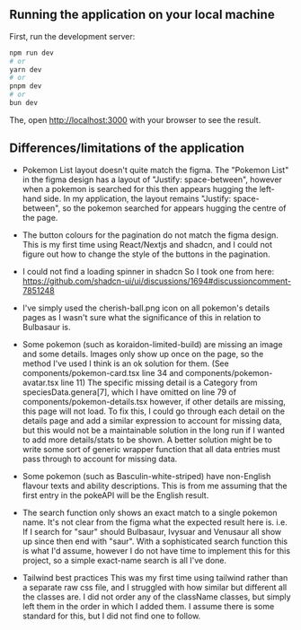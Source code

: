 ## Running the application on your local machine

First, run the development server:

```bash
npm run dev
# or
yarn dev
# or
pnpm dev
# or
bun dev
```

The, open [http://localhost:3000](http://localhost:3000) with your browser to see the result.

## Differences/limitations of the application

* Pokemon List layout doesn't quite match the figma.
The "Pokemon List" in the figma design has a layout of "Justify: space-between", however when a pokemon is searched for this then appears hugging the left-hand side. In my application, the layout remains "Justify: space-between", so the pokemon searched for appears hugging the centre of the page.

* The button colours for the pagination do not match the figma design. 
This is my first time using React/Nextjs and shadcn, and I could not figure out how to change the style of the buttons in the pagination.

* I could not find a loading spinner in shadcn
So I took one from here: https://github.com/shadcn-ui/ui/discussions/1694#discussioncomment-7851248

* I've simply used the cherish-ball.png icon on all pokemon's details pages as I wasn't sure what the significance of this in relation to Bulbasaur is.

* Some pokemon (such as koraidon-limited-build) are missing an image and some details.
Images only show up once on the page, so the method I've used I think is an ok solution for them. (See components/pokemon-card.tsx line 34 and components/pokemon-avatar.tsx line 11)
The specific missing detail is a Category from speciesData.genera[7], which I have omitted on line 79 of components/pokemon-details.tsx however, if other details are missing, this page will not load.
To fix this, I could go through each detail on the details page and add a similar expression to account for missing data, but this would not be a maintainable solution in the long run if I wanted to add more details/stats to be shown.
A better solution might be to write some sort of generic wrapper function that all data entries must pass through to account for missing data.

* Some pokemon (such as Basculin-white-striped) have non-English flavour texts and ability descriptions. 
This is from me assuming that the first entry in the pokeAPI will be the English result.

* The search function only shows an exact match to a single pokemon name. 
It's not clear from the figma what the expected result here is.
i.e. If I search for "saur" should Bulbasaur, Ivysuar and Venusaur all show up since then end with "saur". With a sophisticated search function this is what I'd assume, however I do not have time to implement this for this project, so a simple exact-name search is all I've done.

* Tailwind best practices
This was my first time using tailwind rather than a separate raw css file, and I struggled with how similar but different all the classes are.
I did not order any of the className classes, but simply left them in the order in which I added them. I assume there is some standard for this, but I did not find one to follow.